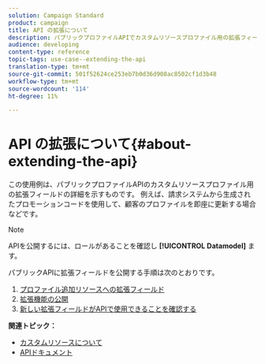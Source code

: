 ```yaml
---
solution: Campaign Standard
product: campaign
title: API の拡張について
description: パブリックプロファイルAPIでカスタムリソースプロファイル用の拡張フィールドを公開する方法を説明します。
audience: developing
content-type: reference
topic-tags: use-case--extending-the-api
translation-type: tm+mt
source-git-commit: 501f52624ce253eb7b0d36d908ac8502cf1d3b48
workflow-type: tm+mt
source-wordcount: '114'
ht-degree: 11%

---
```



# API の拡張について{#about-extending-the-api}

この使用例は、パブリックプロファイルAPIのカスタムリソースプロファイル用の拡張フィールドの詳細を示すものです。 例えば、請求システムから生成されたプロモーションコードを使用して、顧客のプロファイルを即座に更新する場合などです。

>[!NOTE]
>
>APIを公開するには、ロールがあることを確認し **[!UICONTROL Datamodel]** ます。

パブリックAPIに拡張フィールドを公開する手順は次のとおりです。

1. [プロファイル追加リソースへの拡張フィールド](../../developing/using/step-1--add-extension-fields-to-the-profile-resource.md)
1. [拡張機能の公開](../../developing/using/step-2--publish-the-extension.md)
1. [新しい拡張フィールドがAPIで使用できることを確認する](../../developing/using/step-3--verify-the-extension.md)

**関連トピック：**

* [カスタムリソースについて](../../developing/using/data-model-concepts.md)
* [APIドキュメント](../../api/using/get-started-apis.md)
